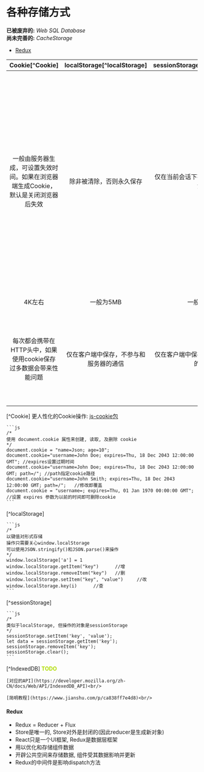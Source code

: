 # 各种存储方式
**已被废弃的:** *Web SQL Database*<br>
**尚未完善的:** *CacheStorage*
<!-- TOC -->

- [Redux](####redux)

<!-- /TOC -->

|Cookie[^Cookie]|localStorage[^localStorage]|sessionStorage[^sessionStorage]|IndexedDB[^IndexedDB]|redux|
|:-:|:-:|:-:|:-:|:-:|
|一般由服务器生成，可设置失效时间。如果在浏览器端生成Cookie，默认是关闭浏览器后失效|除非被清除，否则永久保存|仅在当前会话下有效，关闭页面后被清除|适合存储大量数据，其 API 是异步调用的。IndexedDB 使用索引存储数据，各种数据库操作放在事务中执行，且支持简单的数据类型。对于简单的数据，应该使用 localstorage。IndexedDB 能提供更为复杂的查询数据的方式|浏览网页过程中开辟的一块内存，刷新网页或者关闭网页，内存就会清除掉，用于整合散乱的组件数据|
|4K左右|一般为5MB|一般为5MB|任意大小|任意大小|
|每次都会携带在HTTP头中，如果使用cookie保存过多数据会带来性能问题|仅在客户端中保存，不参与和服务器的通信|仅在客户端中保存，不参与和服务器的通信|仅在客户端中保存，不参与和服务器的通信|仅在客户端中保存，不参与和服务器的通信|

[^Cookie] 更人性化的Cookie操作: [js-cookie包](https://www.npmjs.com/package/js-cookie)

    ```js
    /*
    使用 document.cookie 属性来创建, 读取, 及删除 cookie
    */
    document.cookie = "name=Json; age=10";
    document.cookie="username=John Doe; expires=Thu, 18 Dec 2043 12:00:00 GMT"; //expires设置过期时间
    document.cookie="username=John Doe; expires=Thu, 18 Dec 2043 12:00:00 GMT; path=/"; //path指定cookie路径
    document.cookie="username=John Smith; expires=Thu, 18 Dec 2043 12:00:00 GMT; path=/";   //修改即覆盖
    document.cookie = "username=; expires=Thu, 01 Jan 1970 00:00:00 GMT";   //设置 expires 参数为以前的时间即可删除cookie
    ```

[^localStorage]

    ```js
    /*
    以键值对形式存储
    操作只需要关心window.localStorage
    可以使用JSON.stringify()和JSON.parse()来操作
    */
    window.localStorage['a'] = 1
    window.localStorage.getItem("key")      //增
    window.localStorage.removeItem("key")   //删
    window.localStorage.setItem("key", "value")     //改
    window.localStorage.key(i)      //查
    ```

[^sessionStorage]

    ```js
    /*
    类似于localStorage, 但操作的对象是sessionStorage
    */
    sessionStorage.setItem('key', 'value');
    let data = sessionStorage.getItem('key');
    sessionStorage.removeItem('key');
    sessionStorage.clear();
    ```

[^IndexedDB] <strong style="color: #afdc01">TODO</strong>

    [对应的API](https://developer.mozilla.org/zh-CN/docs/Web/API/IndexedDB_API)<br/>
    
    [简明教程](https://www.jianshu.com/p/ca838ff7e4d8)<br/>

#### Redux
+ Redux = Reducer + Flux
+ Store是唯一的, Store对外是封闭的(因此reducer是生成新对象)
+ React只是一个UI框架, Redux是数据层框架
+ 用以优化和存储组件数据
+ 开辟公共空间来存储数据, 组件受其数据影响并更新
+ Redux的中间件是影响dispatch方法
